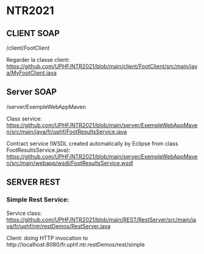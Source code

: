 # NTR2021


## CLIENT SOAP

/client/FootClient

Regarder la classe client:  https://github.com/UPHF/NTR2021/blob/main/client/FootClient/src/main/java/MyFootClient.java


## Server SOAP 

/server/ExempleWebAppMaven

Class service: https://github.com/UPHF/NTR2021/blob/main/server/ExempleWebAppMaven/src/main/java/fr/uphf/FootResultsService.java

Contract service (WSDL created automatically by Eclipse from class FootResultsService.java): https://github.com/UPHF/NTR2021/blob/main/server/ExempleWebAppMaven/src/main/webapp/wsdl/FootResultsService.wsdl


## SERVER REST

### Simple Rest Service: 
Service class: https://github.com/UPHF/NTR2021/blob/main/REST/RestServer/src/main/java/fr/uphf/ntr/restDemos/RestServer.java

Client: doing HTTP invocation to http://localhost:8080/fr.uphf.ntr.restDemos/rest/simple

